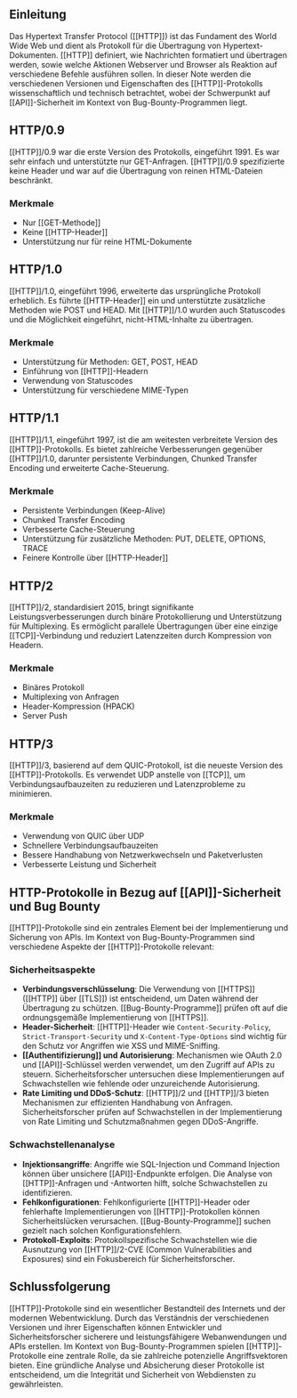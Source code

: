 
## Einleitung

Das Hypertext Transfer Protocol ([[HTTP]]) ist das Fundament des World Wide Web und dient als Protokoll für die Übertragung von Hypertext-Dokumenten. [[HTTP]] definiert, wie Nachrichten formatiert und übertragen werden, sowie welche Aktionen Webserver und Browser als Reaktion auf verschiedene Befehle ausführen sollen. In dieser Note werden die verschiedenen Versionen und Eigenschaften des [[HTTP]]-Protokolls wissenschaftlich und technisch betrachtet, wobei der Schwerpunkt auf [[API]]-Sicherheit im Kontext von Bug-Bounty-Programmen liegt.

## HTTP/0.9

[[HTTP]]/0.9 war die erste Version des Protokolls, eingeführt 1991. Es war sehr einfach und unterstützte nur GET-Anfragen. [[HTTP]]/0.9 spezifizierte keine Header und war auf die Übertragung von reinen HTML-Dateien beschränkt.

### Merkmale
- Nur [[GET-Methode]]
- Keine [[HTTP-Header]]
- Unterstützung nur für reine HTML-Dokumente

## HTTP/1.0

[[HTTP]]/1.0, eingeführt 1996, erweiterte das ursprüngliche Protokoll erheblich. Es führte [[HTTP-Header]] ein und unterstützte zusätzliche Methoden wie POST und HEAD. Mit [[HTTP]]/1.0 wurden auch Statuscodes und die Möglichkeit eingeführt, nicht-HTML-Inhalte zu übertragen.

### Merkmale
- Unterstützung für Methoden: GET, POST, HEAD
- Einführung von [[HTTP]]-Headern
- Verwendung von Statuscodes
- Unterstützung für verschiedene MIME-Typen

## HTTP/1.1

[[HTTP]]/1.1, eingeführt 1997, ist die am weitesten verbreitete Version des [[HTTP]]-Protokolls. Es bietet zahlreiche Verbesserungen gegenüber [[HTTP]]/1.0, darunter persistente Verbindungen, Chunked Transfer Encoding und erweiterte Cache-Steuerung.

### Merkmale
- Persistente Verbindungen (Keep-Alive)
- Chunked Transfer Encoding
- Verbesserte Cache-Steuerung
- Unterstützung für zusätzliche Methoden: PUT, DELETE, OPTIONS, TRACE
- Feinere Kontrolle über [[HTTP-Header]]

## HTTP/2

[[HTTP]]/2, standardisiert 2015, bringt signifikante Leistungsverbesserungen durch binäre Protokollierung und Unterstützung für Multiplexing. Es ermöglicht parallele Übertragungen über eine einzige [[TCP]]-Verbindung und reduziert Latenzzeiten durch Kompression von Headern.

### Merkmale
- Binäres Protokoll
- Multiplexing von Anfragen
- Header-Kompression (HPACK)
- Server Push

## HTTP/3

[[HTTP]]/3, basierend auf dem QUIC-Protokoll, ist die neueste Version des [[HTTP]]-Protokolls. Es verwendet UDP anstelle von [[TCP]], um Verbindungsaufbauzeiten zu reduzieren und Latenzprobleme zu minimieren.

### Merkmale
- Verwendung von QUIC über UDP
- Schnellere Verbindungsaufbauzeiten
- Bessere Handhabung von Netzwerkwechseln und Paketverlusten
- Verbesserte Leistung und Sicherheit

## HTTP-Protokolle in Bezug auf [[API]]-Sicherheit und Bug Bounty

[[HTTP]]-Protokolle sind ein zentrales Element bei der Implementierung und Sicherung von APIs. Im Kontext von Bug-Bounty-Programmen sind verschiedene Aspekte der [[HTTP]]-Protokolle relevant:

### Sicherheitsaspekte

- **Verbindungsverschlüsselung**: Die Verwendung von [[HTTPS]] ([[HTTP]] über [[TLS]]) ist entscheidend, um Daten während der Übertragung zu schützen. [[Bug-Bounty-Programme]] prüfen oft auf die ordnungsgemäße Implementierung von [[HTTPS]].
- **Header-Sicherheit**: [[HTTP]]-Header wie `Content-Security-Policy`, `Strict-Transport-Security` und `X-Content-Type-Options` sind wichtig für den Schutz vor Angriffen wie XSS und MIME-Sniffing.
- **[[Authentifizierung]] und Autorisierung**: Mechanismen wie OAuth 2.0 und [[API]]-Schlüssel werden verwendet, um den Zugriff auf APIs zu steuern. Sicherheitsforscher untersuchen diese Implementierungen auf Schwachstellen wie fehlende oder unzureichende Autorisierung.
- **Rate Limiting und DDoS-Schutz**: [[HTTP]]/2 und [[HTTP]]/3 bieten Mechanismen zur effizienten Handhabung von Anfragen. Sicherheitsforscher prüfen auf Schwachstellen in der Implementierung von Rate Limiting und Schutzmaßnahmen gegen DDoS-Angriffe.

### Schwachstellenanalyse

- **Injektionsangriffe**: Angriffe wie SQL-Injection und Command Injection können über unsichere [[API]]-Endpunkte erfolgen. Die Analyse von [[HTTP]]-Anfragen und -Antworten hilft, solche Schwachstellen zu identifizieren.
- **Fehlkonfigurationen**: Fehlkonfigurierte [[HTTP]]-Header oder fehlerhafte Implementierungen von [[HTTP]]-Protokollen können Sicherheitslücken verursachen. [[Bug-Bounty-Programme]] suchen gezielt nach solchen Konfigurationsfehlern.
- **Protokoll-Exploits**: Protokollspezifische Schwachstellen wie die Ausnutzung von [[HTTP]]/2-CVE (Common Vulnerabilities and Exposures) sind ein Fokusbereich für Sicherheitsforscher.

## Schlussfolgerung

[[HTTP]]-Protokolle sind ein wesentlicher Bestandteil des Internets und der modernen Webentwicklung. Durch das Verständnis der verschiedenen Versionen und ihrer Eigenschaften können Entwickler und Sicherheitsforscher sicherere und leistungsfähigere Webanwendungen und APIs erstellen. Im Kontext von Bug-Bounty-Programmen spielen [[HTTP]]-Protokolle eine zentrale Rolle, da sie zahlreiche potenzielle Angriffsvektoren bieten. Eine gründliche Analyse und Absicherung dieser Protokolle ist entscheidend, um die Integrität und Sicherheit von Webdiensten zu gewährleisten.